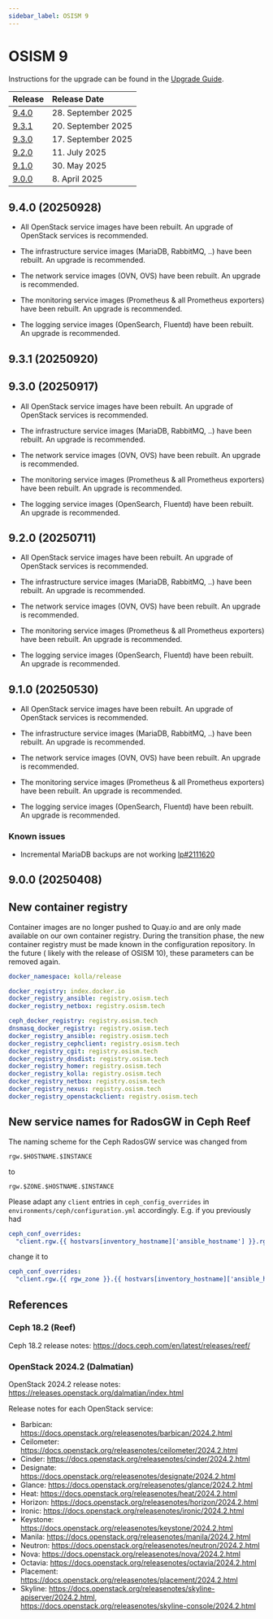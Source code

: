 ```yaml
---
sidebar_label: OSISM 9
---
```


# OSISM 9

Instructions for the upgrade can be found in the [Upgrade Guide](../guides/upgrade-guide/manager.mdx).

| Release                | Release Date       |
|:-----------------------|:-------------------|
| [9.4.0](#940-20250928) | 28. September 2025 |
| [9.3.1](#931-20250920) | 20. September 2025 |
| [9.3.0](#930-20250917) | 17. September 2025 |
| [9.2.0](#920-20250711) | 11. July 2025      |
| [9.1.0](#910-20250530) | 30. May 2025       |
| [9.0.0](#900-20250408) | 8. April 2025      |

## 9.4.0 (20250928)

* All OpenStack service images have been rebuilt. An upgrade of OpenStack services is recommended.

* The infrastructure service images (MariaDB, RabbitMQ, ..) have been rebuilt. An upgrade is recommended.

* The network service images (OVN, OVS) have been rebuilt. An upgrade is recommended.

* The monitoring service images (Prometheus & all Prometheus exporters) have been rebuilt. An upgrade is recommended.

* The logging service images (OpenSearch, Fluentd) have been rebuilt. An upgrade is recommended.

## 9.3.1 (20250920)

## 9.3.0 (20250917)

* All OpenStack service images have been rebuilt. An upgrade of OpenStack services is recommended.

* The infrastructure service images (MariaDB, RabbitMQ, ..) have been rebuilt. An upgrade is recommended.

* The network service images (OVN, OVS) have been rebuilt. An upgrade is recommended.

* The monitoring service images (Prometheus & all Prometheus exporters) have been rebuilt. An upgrade is recommended.

* The logging service images (OpenSearch, Fluentd) have been rebuilt. An upgrade is recommended.

## 9.2.0 (20250711)

* All OpenStack service images have been rebuilt. An upgrade of OpenStack services is recommended.

* The infrastructure service images (MariaDB, RabbitMQ, ..) have been rebuilt. An upgrade is recommended.

* The network service images (OVN, OVS) have been rebuilt. An upgrade is recommended.

* The monitoring service images (Prometheus & all Prometheus exporters) have been rebuilt. An upgrade is recommended.

* The logging service images (OpenSearch, Fluentd) have been rebuilt. An upgrade is recommended.

## 9.1.0 (20250530)

* All OpenStack service images have been rebuilt. An upgrade of OpenStack services is recommended.

* The infrastructure service images (MariaDB, RabbitMQ, ..) have been rebuilt. An upgrade is recommended.

* The network service images (OVN, OVS) have been rebuilt. An upgrade is recommended.

* The monitoring service images (Prometheus & all Prometheus exporters) have been rebuilt. An upgrade is recommended.

* The logging service images (OpenSearch, Fluentd) have been rebuilt. An upgrade is recommended.

### Known issues

* Incremental MariaDB backups are not working [lp#2111620](https://bugs.launchpad.net/kolla/+bug/2111620)

## 9.0.0 (20250408)

## New container registry

Container images are no longer pushed to Quay.io and are only made available on our own
container registry. During the transition phase, the new container registry must be made
known in the configuration repository. In the future ( likely with the release of OSISM 10),
these parameters can be removed again.

```yaml title="environments/kolla/configuration.yml"
docker_namespace: kolla/release
```

```yaml title="environments/manager/configuration.yml"
docker_registry: index.docker.io
docker_registry_ansible: registry.osism.tech
docker_registry_netbox: registry.osism.tech
```

```yaml title="inventory/group_vars/all/registries.yml"
ceph_docker_registry: registry.osism.tech
dnsmasq_docker_registry: registry.osism.tech
docker_registry_ansible: registry.osism.tech
docker_registry_cephclient: registry.osism.tech
docker_registry_cgit: registry.osism.tech
docker_registry_dnsdist: registry.osism.tech
docker_registry_homer: registry.osism.tech
docker_registry_kolla: registry.osism.tech
docker_registry_netbox: registry.osism.tech
docker_registry_nexus: registry.osism.tech
docker_registry_openstackclient: registry.osism.tech
```

## New service names for RadosGW in Ceph Reef

The naming scheme for the Ceph RadosGW service was changed from

```text
rgw.$HOSTNAME.$INSTANCE
```

to

```text
rgw.$ZONE.$HOSTNAME.$INSTANCE
```

Please adapt any `client` entries in `ceph_config_overrides` in `environments/ceph/configuration.yml` accordingly.
E.g. if you previously had

```yaml title="environments/ceph/configuration.yml"
ceph_conf_overrides:
  "client.rgw.{{ hostvars[inventory_hostname]['ansible_hostname'] }}.rgw0":
```

change it to

```yaml title="environments/ceph/configuration.yml"
ceph_conf_overrides:
  "client.rgw.{{ rgw_zone }}.{{ hostvars[inventory_hostname]['ansible_hostname'] }}.rgw0":
```

## References

### Ceph 18.2 (Reef)

Ceph 18.2 release notes: https://docs.ceph.com/en/latest/releases/reef/

### OpenStack 2024.2 (Dalmatian)

OpenStack 2024.2 release notes: https://releases.openstack.org/dalmatian/index.html

Release notes for each OpenStack service:

* Barbican: https://docs.openstack.org/releasenotes/barbican/2024.2.html
* Ceilometer: https://docs.openstack.org/releasenotes/ceilometer/2024.2.html
* Cinder: https://docs.openstack.org/releasenotes/cinder/2024.2.html
* Designate: https://docs.openstack.org/releasenotes/designate/2024.2.html
* Glance: https://docs.openstack.org/releasenotes/glance/2024.2.html
* Heat: https://docs.openstack.org/releasenotes/heat/2024.2.html
* Horizon: https://docs.openstack.org/releasenotes/horizon/2024.2.html
* Ironic: https://docs.openstack.org/releasenotes/ironic/2024.2.html
* Keystone: https://docs.openstack.org/releasenotes/keystone/2024.2.html
* Manila: https://docs.openstack.org/releasenotes/manila/2024.2.html
* Neutron: https://docs.openstack.org/releasenotes/neutron/2024.2.html
* Nova: https://docs.openstack.org/releasenotes/nova/2024.2.html
* Octavia: https://docs.openstack.org/releasenotes/octavia/2024.2.html
* Placement: https://docs.openstack.org/releasenotes/placement/2024.2.html
* Skyline: https://docs.openstack.org/releasenotes/skyline-apiserver/2024.2.html, https://docs.openstack.org/releasenotes/skyline-console/2024.2.html
